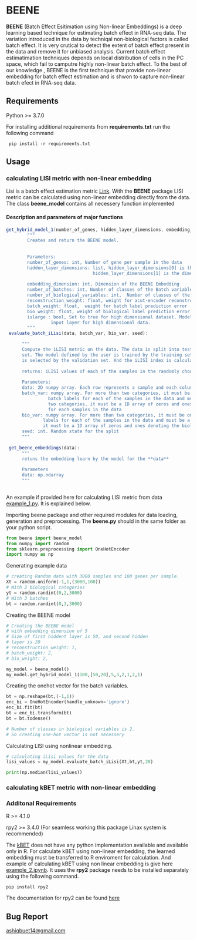 # BEENE
**BEENE** (Batch Effect Esitimation using Non-linear Embeddings) is a deep learning based technique for estimating batch effect in RNA-seq data. The variation introduced in the data by techniqal non-biological factors is called batch effect. It is very crutical to detect the extent of batch effect present in the data and remove it for unbiased analysis. Current batch effect estimatimation techniques depends on local distribution of cells in the PC space, which fail to camputre highly non-linear batch effect. To the best of our knowledge , BEENE is the first technique that provide non-linear embedding for batch effect estimation and is shwon to capture non-linear batch efect in RNA-seq data.

## Requirements
 Python >= 3.7.0
 
 For installing additional requirements from **requirements.txt** run the following command
 
 ```console
  pip install -r requirements.txt
 ```
 
## Usage
### calculating LISI metric with non-linear embedding

Lisi is a batch effect estimation metric [Link](https://github.com/immunogenomics/LISI). With the **BEENE** package LISI metric can be calculated using non-linear embedding directly from the data. The class **beene_model** contains all necessery function implemented

#### Description and parameters of major functions
```java
get_hybrid_model_1(number_of_genes, hidden_layer_dimensions, embedding_dimension,  number_of_batches,  number_of_biological_variables,  reconstruction_weight, batch_weight, bio_weight, islarge= False):
        """
        Creates and return the BEENE model.
       
        
        Parameters:
        number_of_genes: int, Number of gene per sample in the data 
        hidden_layer_dimensions: list, hidden_layer_dimensions[0] is the dimension of 1st hidden layer and 
                                 hidden_layer_dimensions[1] is the dimension of 2nd hidden layer.
       
        embedding_dimension: int, Dimension of the BEENE Embedding
        number_of_batches: int, Number of classes of the Batch variable
        number_of_biological_variables: int,  Number of classes of the Biological variable
        reconstruction_weight: float, weight for acut-encoder reconstruction loss
        batch_weight: float,  weight for batch label prediction error 
        bio_weight: float, weight of biological label prediction error
        islarge : bool, Set to true for high dimensional dataset. Model uses additional dropout in the 
                 input layer for high dimensional data.
        """
 evaluate_batch_iLisi(data, batch_var, bio_var, seed):

      """
      Compute the iLISI metric on the data. The data is split into test, training, and validation
      set. The model defined by the user is trained by the training set. The best performing model
      is selected by the validation set. And the iLISI index is calculated on the test set.
      
      returns: iLISI values of each of the samples in the randomly choosen test set using BEENE embedding
      
      Parameters:
      data: 2D numpy array. Each row represents a sample and each column represents a Gene
      batch_var: numpy array. For more than two categories, it must be one hot representation of 
                batch labels for each of the samples in the data and must be a dense matrix. For 
                two categories, it must be a 1D array of zeros and ones denoting batch association 
                for each samples in the data
      bio_var: numpy array. For more than two categories, it must be one hot representation of batch 
              labels for each of the samples in the data and must be a dense matrix. For two categories,
              it must be a 1D array of zeros and ones denoting the biological class for each samples in the data
      seed: int. Random state for the split
      """
      
 get_beene_embeddings(data):
      """
      retuns the embedding learn by the model for the **data**
      
      Parameters
      data: np.ndarray
      """
 
```
An example if provided here for calculating LISI metric from data [example_1.py](https://github.com/ashiq24/BEENE/blob/main/beene/example_1.py). It is explained below.

Importing beene package and other required modules for data loading, generation and preprocessing. The **beene.py** should in the same folder as your python script.
```python
from beene import beene_model
from numpy import random
from sklearn.preprocessing import OneHotEncoder
import numpy as np
```
Generating example data

```python
# creating Random data with 3000 samples and 100 genes per sample.
Xt = random.uniform(-1,1,(3000,100))
# With 2 biological categories 
yt = random.randint(0,2,3000)
# With 3 batches
bt = random.randint(0,3,3000)
```
Creating the BEENE model

```python
# Creating the BEENE model
# with embedding dimension of 5
# Size of first hiddent layer is 50, and second hidden
# layer is 20
# reconstruction_weight: 1,
# batch_weight: 2,
# bio_weight: 2,

my_model = beene_model()
my_model.get_hybrid_model_1(100,[50,20],5,3,2,1,2,1)

```

Creating the onehot vector for the batch variables.

```python
bt = np.reshape(bt,(-1,1))
enc_bi = OneHotEncoder(handle_unknown='ignore')
enc_bi.fit(bt)
bt = enc_bi.transform(bt)
bt = bt.todense()

# Number of classes in biological variables is 2. 
# So creating one-hot vector is not necessery

```

Calculating LISI using nonlinear embedding.

```python
# calculating iLisi values for the data
lisi_values = my_model.evaluate_batch_iLisi(Xt,bt,yt,20)

print(np.median(lisi_values))
```


### calculating kBET metric with non-linear embedding

### Additonal Requirements
R >= 4.1.0

rpy2 >= 3.4.0 (For seamless working this package Linax system is recommended)


The [kBET](https://github.com/theislab/kBET/) does not have any python implementation available and available only in R. For calculate kBET using non-linear embedding, the learned embedding must be transferred to R enviroment for calculation. 
And example of calculating kBET using non linear embedding is give here [example_2.ipynb](https://github.com/ashiq24/BEENE/blob/main/beene/example_2.ipynb). It uses the **rpy2** package needs to be installed separately using the following command.
```console
pip install rpy2
```
The documentation for rpy2 can be found [here](https://rpy2.github.io/doc/latest/html/index.html)

## Bug Report
ashiqbuet14@gmail.com

